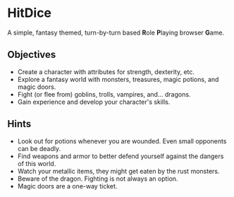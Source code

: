 # HitDice
A simple, fantasy themed, turn-by-turn based **R**ole **P**laying browser **G**ame.

## Objectives
* Create a character with attributes for strength, dexterity, etc.
* Explore a fantasy world with monsters, treasures, magic potions, and magic doors.
* Fight (or flee from) goblins, trolls, vampires, and... dragons. 
* Gain experience and develop your character's skills.

## Hints
* Look out for potions whenever you are wounded. Even small opponents can be deadly.
* Find weapons and armor to better defend yourself against the dangers of this world.
* Watch your metallic items, they might get eaten by the rust monsters.
* Beware of the dragon. Fighting is not always an option.
* Magic doors are a one-way ticket.
